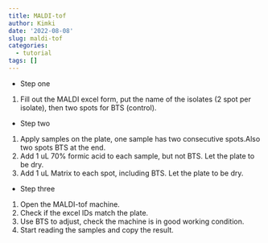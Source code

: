```yaml
---
title: MALDI-tof
author: Kimki
date: '2022-08-08'
slug: maldi-tof
categories:
  - tutorial
tags: []
---
```


- Step one

1. Fill out the MALDI excel form, put the name of the isolates (2 spot per isolate), then two spots for BTS (control).

- Step two

1. Apply samples on the plate, one sample has two consecutive spots.Also two spots BTS at the end.
2. Add 1 uL 70% formic acid to each sample, but not BTS. Let the plate to be dry.
3. Add 1 uL Matrix to each spot, including BTS. Let the plate to be dry.


- Step three

1. Open the MALDI-tof machine.
2. Check if the excel IDs match the plate.
3. Use BTS to adjust, check the machine is in good working condition.
4. Start reading the samples and copy the result.


